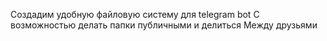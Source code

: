 Создадим удобную файловую систему для telegram bot
С возможностью делать папки публичными и делиться
Между друзьями
